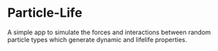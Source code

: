 # Particle-Life
A simple app to simulate the forces and interactions between random particle types which generate dynamic and lifelife properties.
